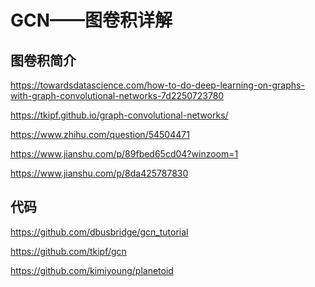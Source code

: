 GCN——图卷积详解
=============

## 图卷积简介

https://towardsdatascience.com/how-to-do-deep-learning-on-graphs-with-graph-convolutional-networks-7d2250723780

https://tkipf.github.io/graph-convolutional-networks/

https://www.zhihu.com/question/54504471

https://www.jianshu.com/p/89fbed65cd04?winzoom=1

https://www.jianshu.com/p/8da425787830


## 代码

https://github.com/dbusbridge/gcn_tutorial

https://github.com/tkipf/gcn

https://github.com/kimiyoung/planetoid



